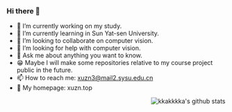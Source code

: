 ### Hi there 👋

- 🔭 I’m currently working on my study.
- 🌱 I’m currently learning in Sun Yat-sen University.
- 👯 I’m looking to collaborate on computer vision.
- 🤔 I’m looking for help with computer vision.
- 💬 Ask me about anything you want to know.
- 😁 Maybe I will make some repositories relative to my course project public in the future.
- 📫 How to reach me: xuzn3@mail2.sysu.edu.cn
- 👀 My homepage: xuzn.top

<img align="right" src="https://github-readme-stats.vercel.app/api?username=kkakkkka&show_icons=true&theme=vue&count_private=true" alt="kkakkkka's github stats" />
